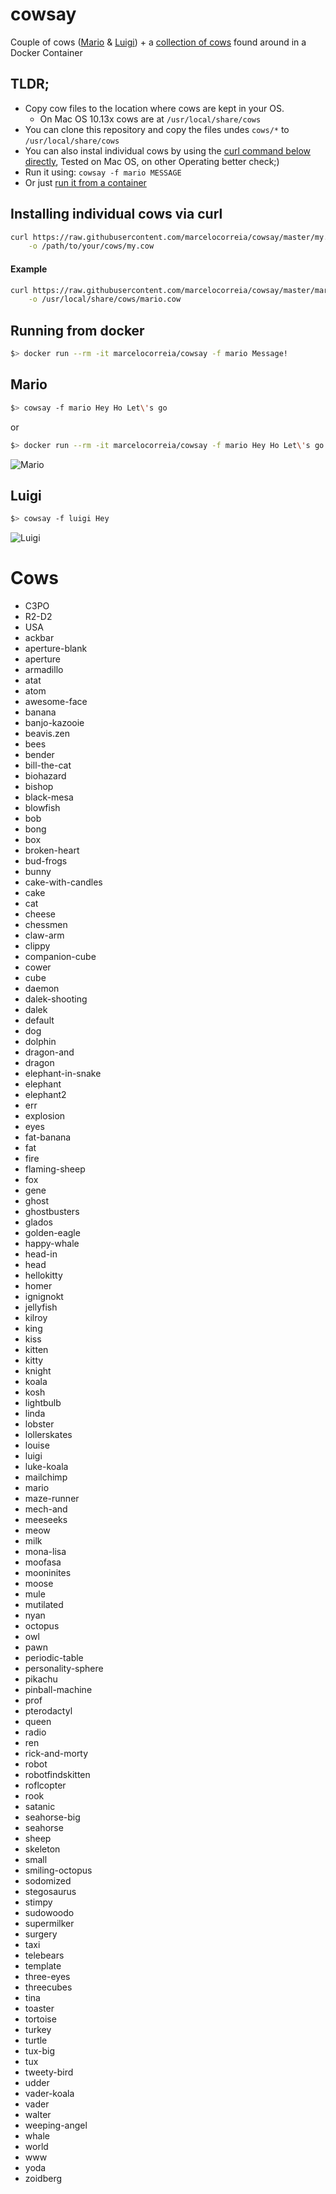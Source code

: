 # cowsay
Couple of cows ([Mario](#mario) & [Luigi](#luigi)) + a [collection of cows](#cows) found around in a Docker Container

## TLDR;
- Copy cow files to the location where cows are kept in your OS.
    - On Mac OS 10.13x cows are at ```/usr/local/share/cows```
- You can clone this repository and copy the files undes ```cows/*``` to ```/usr/local/share/cows```
- You can also instal individual cows by using the [curl command below directly](#installing-via-curl), Tested on Mac OS, on other Operating better check;)
- Run it using: ```cowsay -f mario MESSAGE```
- Or just [run it from a container](#running-from-docker)

## Installing individual cows via curl
```bash
curl https://raw.githubusercontent.com/marcelocorreia/cowsay/master/my.cow \
    -o /path/to/your/cows/my.cow
```
#### Example
```bash
curl https://raw.githubusercontent.com/marcelocorreia/cowsay/master/mario.cow \
    -o /usr/local/share/cows/mario.cow
```

## Running from docker
```bash
$> docker run --rm -it marcelocorreia/cowsay -f mario Message!
```

## Mario
```bash
$> cowsay -f mario Hey Ho Let\'s go
```
or
```bash
$> docker run --rm -it marcelocorreia/cowsay -f mario Hey Ho Let\'s go
```
![Mario](mario.png)

## Luigi
```bash
$> cowsay -f luigi Hey
```
![Luigi](luigi.png)

# Cows

- C3PO
- R2-D2
- USA
- ackbar
- aperture-blank
- aperture
- armadillo
- atat
- atom
- awesome-face
- banana
- banjo-kazooie
- beavis.zen
- bees
- bender
- bill-the-cat
- biohazard
- bishop
- black-mesa
- blowfish
- bob
- bong
- box
- broken-heart
- bud-frogs
- bunny
- cake-with-candles
- cake
- cat
- cheese
- chessmen
- claw-arm
- clippy
- companion-cube
- cower
- cube
- daemon
- dalek-shooting
- dalek
- default
- dog
- dolphin
- dragon-and
- dragon
- elephant-in-snake
- elephant
- elephant2
- err
- explosion
- eyes
- fat-banana
- fat
- fire
- flaming-sheep
- fox
- gene
- ghost
- ghostbusters
- glados
- golden-eagle
- happy-whale
- head-in
- head
- hellokitty
- homer
- ignignokt
- jellyfish
- kilroy
- king
- kiss
- kitten
- kitty
- knight
- koala
- kosh
- lightbulb
- linda
- lobster
- lollerskates
- louise
- luigi
- luke-koala
- mailchimp
- mario
- maze-runner
- mech-and
- meeseeks
- meow
- milk
- mona-lisa
- moofasa
- mooninites
- moose
- mule
- mutilated
- nyan
- octopus
- owl
- pawn
- periodic-table
- personality-sphere
- pikachu
- pinball-machine
- prof
- pterodactyl
- queen
- radio
- ren
- rick-and-morty
- robot
- robotfindskitten
- roflcopter
- rook
- satanic
- seahorse-big
- seahorse
- sheep
- skeleton
- small
- smiling-octopus
- sodomized
- stegosaurus
- stimpy
- sudowoodo
- supermilker
- surgery
- taxi
- telebears
- template
- three-eyes
- threecubes
- tina
- toaster
- tortoise
- turkey
- turtle
- tux-big
- tux
- tweety-bird
- udder
- vader-koala
- vader
- walter
- weeping-angel
- whale
- world
- www
- yoda
- zoidberg
